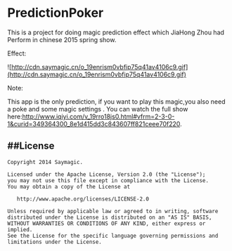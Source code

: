 # PredictionPoker
This is a project for doing magic prediction effect  which JiaHong Zhou had Perform in chinese 2015  spring show.


Effect:

![http://cdn.saymagic.cn/o_19enrism0vbfip75q41av4106c9.gif](http://cdn.saymagic.cn/o_19enrism0vbfip75q41av4106c9.gif)


Note:

This app is the only prediction, if you want to play this magic,you also need a poke and some magic settings . You can watch the full show here:http://www.iqiyi.com/v_19rro18js0.html#vfrm=2-3-0-1&curid=349364300_8e1d415dd3c843607ff821ceee70f220.

##License
-------

```
Copyright 2014 Saymagic.

Licensed under the Apache License, Version 2.0 (the "License");
you may not use this file except in compliance with the License.
You may obtain a copy of the License at

   http://www.apache.org/licenses/LICENSE-2.0

Unless required by applicable law or agreed to in writing, software
distributed under the License is distributed on an "AS IS" BASIS,
WITHOUT WARRANTIES OR CONDITIONS OF ANY KIND, either express or implied.
See the License for the specific language governing permissions and
limitations under the License.
```
